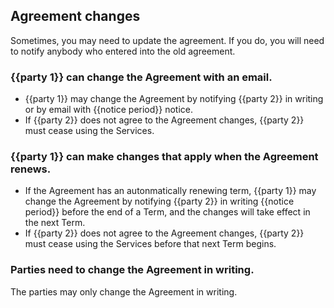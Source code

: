 ## Agreement changes

Sometimes, you may need to update the agreement. If you do, you will need to notify anybody who entered into the old agreement.

### {{party 1}} can change the Agreement with an email.

- {{party 1}} may change the Agreement by notifying {{party 2}} in writing or by email with {{notice period}} notice.
- If {{party 2}} does not agree to the Agreement changes, {{party 2}} must cease using the Services.

### {{party 1}} can make changes that apply when the Agreement renews.

- If the Agreement has an autonmatically renewing term, {{party 1}} may change the Agreement by notifying {{party 2}} in writing {{notice period}} before the end of a Term, and the changes will take effect in the next Term.
- If {{party 2}} does not agree to the Agreement changes, {{party 2}} must cease using the Services before that next Term begins.

### Parties need to change the Agreement in writing.

The parties may only change the Agreement in writing.
